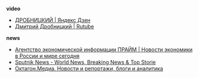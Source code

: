 **video**

- [ДРОБНИЦКИЙ | Яндекс Дзен](https://zen.yandex.ru/id/5b2299a81aa80cb8ecae449f)
- [Дмитрий Дробницкий | Rutube](https://rutube.ru/channel/165896/videos/)

**news**

- [Агентство экономической информации ПРАЙМ | Новости экономики в России и мире сегодня](https://1prime.ru/)
- [Sputnik News - World News, Breaking News & Top Storie](https://sputniknews.com/)
- [Октагон.Медиа. Новости и репортажи, блоги и аналитика](https://octagon.media/)









